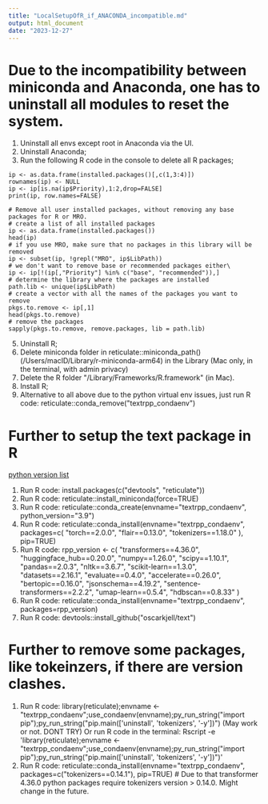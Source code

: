 ```yaml
---
title: "LocalSetupOfR_if_ANACONDA_incompatible.md"
output: html_document
date: "2023-12-27"
---
```


# Due to the incompatibility between miniconda and Anaconda, one has to uninstall all modules to reset the system.
1. Uninstall all envs except root in Anaconda via the UI.
2. Uninstall Anaconda;
3. Run the following R code in the console to delete all R packages;

```{r posting uninstallation code, eval = FALSE}
ip <- as.data.frame(installed.packages()[,c(1,3:4)])
rownames(ip) <- NULL
ip <- ip[is.na(ip$Priority),1:2,drop=FALSE]
print(ip, row.names=FALSE)

# Remove all user installed packages, without removing any base packages for R or MRO.
# create a list of all installed packages
ip <- as.data.frame(installed.packages())
head(ip)
# if you use MRO, make sure that no packages in this library will be removed
ip <- subset(ip, !grepl("MRO", ip$LibPath))
# we don't want to remove base or recommended packages either\
ip <- ip[!(ip[,"Priority"] %in% c("base", "recommended")),]
# determine the library where the packages are installed
path.lib <- unique(ip$LibPath)
# create a vector with all the names of the packages you want to remove
pkgs.to.remove <- ip[,1]
head(pkgs.to.remove)
# remove the packages
sapply(pkgs.to.remove, remove.packages, lib = path.lib)
```

5. Uninstall R;
6. Delete miniconda folder in reticulate::miniconda_path() (/Users/macID/Library/r-miniconda-arm64) in the Library (Mac only, in the terminal, with admin privacy)
7. Delete the R folder "/Library/Frameworks/R.framework" (in Mac).
8. Install R;
9. Alternative to all above due to the python virtual env issues, just run R code: reticulate::conda_remove("textrpp_condaenv")

# Further to setup the text package in R
[python version list](https://github.com/moomoofarm1/textPlot/blob/master/R/0_0_text_install.R)
1. Run R code: install.packages(c("devtools", "reticulate"))
2. Run R code: reticulate::install_miniconda(force=TRUE)
3. Run R code: reticulate::conda_create(envname="textrpp_condaenv", python_version="3.9") 
4. Run R code: reticulate::conda_install(envname="textrpp_condaenv", packages=c(
   "torch==2.0.0", "flair==0.13.0", "tokenizers==1.18.0"
   ), pip=TRUE)
6. Run R code:
   rpp_version <- c(
  "transformers==4.36.0",
  "huggingface_hub==0.20.0",
  "numpy==1.26.0",
  "scipy==1.10.1",
  "pandas==2.0.3",
  "nltk==3.6.7",
  "scikit-learn==1.3.0",
  "datasets==2.16.1",
  "evaluate==0.4.0",
  "accelerate==0.26.0",
  "bertopic==0.16.0",
  "jsonschema==4.19.2",
  "sentence-transformers==2.2.2",
  "umap-learn==0.5.4",
  "hdbscan==0.8.33"
  )
7. Run R code: reticulate::conda_install(envname="textrpp_condaenv", packages=rpp_version)
8. Run R code: devtools::install_github("oscarkjell/text")

# Further to remove some packages, like tokeinzers, if there are version clashes.
1. Run R code: library(reticulate);envname <- "textrpp_condaenv";use_condaenv(envname);py_run_string("import pip");py_run_string("pip.main(['uninstall', 'tokenizers', '-y'])")
(May work or not. DONT TRY) Or run R code in the terminal: Rscript -e 'library(reticulate);envname <- "textrpp_condaenv";use_condaenv(envname);py_run_string("import pip");py_run_string("pip.main(['uninstall', 'tokenizers', '-y'])")'
3. Run R code: reticulate::conda_install(envname="textrpp_condaenv", packages=c("tokenizers==0.14.1"), pip=TRUE)  # Due to that transformer 4.36.0 python packages require tokenizers version > 0.14.0. Might change in the future.
